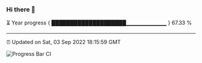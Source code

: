 ### Hi there 👋

⏳ Year progress { ████████████████████▁▁▁▁▁▁▁▁▁▁ } 67.33 %

---

⏰ Updated on Sat, 03 Sep 2022 18:15:59 GMT

![Progress Bar CI](https://github.com/liununu/liununu/workflows/Progress%20Bar%20CI/badge.svg)
